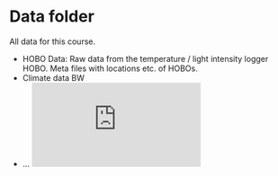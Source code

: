 # Data folder
All data for this course.

* HOBO Data: Raw data from the temperature / light intensity logger HOBO. Meta files with locations etc. of HOBOs.
* Climate data BW
* ...
![](https://latex.codecogs.com/gif.latex?x%5E%7B123%7D%20%3D%20%5Cfrac%7B2%7D%7B5b%7D)
